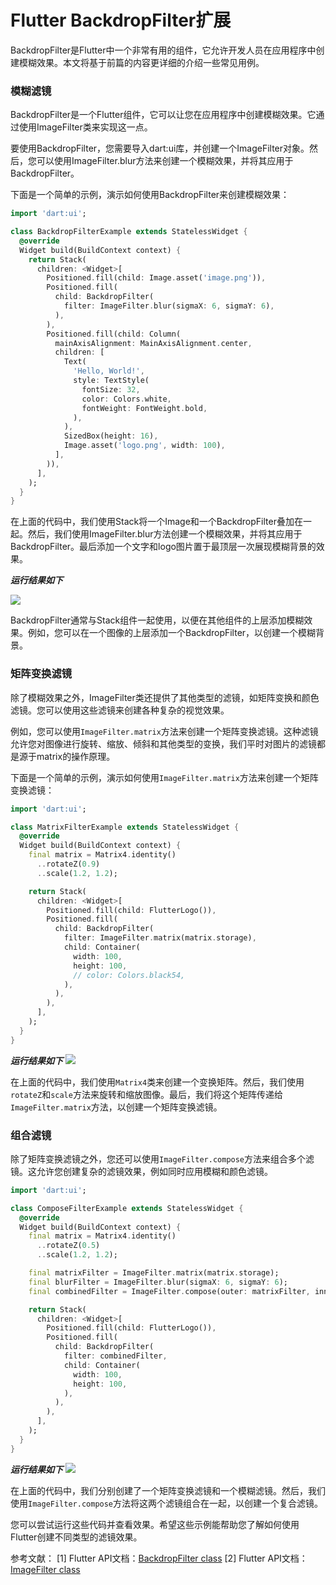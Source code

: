 Flutter BackdropFilter扩展
=======

BackdropFilter是Flutter中一个非常有用的组件，它允许开发人员在应用程序中创建模糊效果。本文将基于前篇的内容更详细的介绍一些常见用例。

### 模糊滤镜
BackdropFilter是一个Flutter组件，它可以让您在应用程序中创建模糊效果。它通过使用ImageFilter类来实现这一点。

要使用BackdropFilter，您需要导入dart:ui库，并创建一个ImageFilter对象。然后，您可以使用ImageFilter.blur方法来创建一个模糊效果，并将其应用于BackdropFilter。

下面是一个简单的示例，演示如何使用BackdropFilter来创建模糊效果：

```dart
import 'dart:ui';

class BackdropFilterExample extends StatelessWidget {
  @override
  Widget build(BuildContext context) {
    return Stack(
      children: <Widget>[
        Positioned.fill(child: Image.asset('image.png')),
        Positioned.fill(
          child: BackdropFilter(
            filter: ImageFilter.blur(sigmaX: 6, sigmaY: 6),
          ),
        ),
        Positioned.fill(child: Column(
          mainAxisAlignment: MainAxisAlignment.center,
          children: [
            Text(
              'Hello, World!',
              style: TextStyle(
                fontSize: 32,
                color: Colors.white,
                fontWeight: FontWeight.bold,
              ),
            ),
            SizedBox(height: 16),
            Image.asset('logo.png', width: 100),
          ],
        )),
      ],
    );
  }
}
```

在上面的代码中，我们使用Stack将一个Image和一个BackdropFilter叠加在一起。然后，我们使用ImageFilter.blur方法创建一个模糊效果，并将其应用于BackdropFilter。最后添加一个文字和logo图片置于最顶层一次展现模糊背景的效果。

___运行结果如下___

![](../images/backdropfilter.png)

BackdropFilter通常与Stack组件一起使用，以便在其他组件的上层添加模糊效果。例如，您可以在一个图像的上层添加一个BackdropFilter，以创建一个模糊背景。

### 矩阵变换滤镜

除了模糊效果之外，ImageFilter类还提供了其他类型的滤镜，如矩阵变换和颜色滤镜。您可以使用这些滤镜来创建各种复杂的视觉效果。

例如，您可以使用`ImageFilter.matrix`方法来创建一个矩阵变换滤镜。这种滤镜允许您对图像进行旋转、缩放、倾斜和其他类型的变换，我们平时对图片的滤镜都是源于matrix的操作原理。

下面是一个简单的示例，演示如何使用`ImageFilter.matrix`方法来创建一个矩阵变换滤镜：

```dart
import 'dart:ui';

class MatrixFilterExample extends StatelessWidget {
  @override
  Widget build(BuildContext context) {
    final matrix = Matrix4.identity()
      ..rotateZ(0.9)
      ..scale(1.2, 1.2);

    return Stack(
      children: <Widget>[
        Positioned.fill(child: FlutterLogo()),
        Positioned.fill(
          child: BackdropFilter(
            filter: ImageFilter.matrix(matrix.storage),
            child: Container(
              width: 100,
              height: 100,
              // color: Colors.black54,
            ),
          ),
        ),
      ],
    );
  }
}
```

___运行结果如下___
![](../images/backdropfilter_extra_1.png)

在上面的代码中，我们使用`Matrix4`类来创建一个变换矩阵。然后，我们使用`rotateZ`和`scale`方法来旋转和缩放图像。最后，我们将这个矩阵传递给`ImageFilter.matrix`方法，以创建一个矩阵变换滤镜。

### 组合滤镜
除了矩阵变换滤镜之外，您还可以使用`ImageFilter.compose`方法来组合多个滤镜。这允许您创建复杂的滤镜效果，例如同时应用模糊和颜色滤镜。

```dart
import 'dart:ui';

class ComposeFilterExample extends StatelessWidget {
  @override
  Widget build(BuildContext context) {
    final matrix = Matrix4.identity()
      ..rotateZ(0.5)
      ..scale(1.2, 1.2);

    final matrixFilter = ImageFilter.matrix(matrix.storage);
    final blurFilter = ImageFilter.blur(sigmaX: 6, sigmaY: 6);
    final combinedFilter = ImageFilter.compose(outer: matrixFilter, inner: blurFilter);

    return Stack(
      children: <Widget>[
        Positioned.fill(child: FlutterLogo()),
        Positioned.fill(
          child: BackdropFilter(
            filter: combinedFilter,
            child: Container(
              width: 100,
              height: 100,
            ),
          ),
        ),
      ],
    );
  }
}
```

___运行结果如下___
![](../images/backdropfilter_extra_2.png)

在上面的代码中，我们分别创建了一个矩阵变换滤镜和一个模糊滤镜。然后，我们使用`ImageFilter.compose`方法将这两个滤镜组合在一起，以创建一个复合滤镜。

您可以尝试运行这些代码并查看效果。希望这些示例能帮助您了解如何使用Flutter创建不同类型的滤镜效果。


参考文献：
[1] Flutter API文档：[BackdropFilter class](https://api.flutter.dev/flutter/widgets/BackdropFilter-class.html)
[2] Flutter API文档：[ImageFilter class](https://api.flutter.dev/flutter/dart-ui/ImageFilter-class.html)
